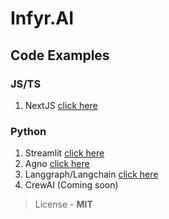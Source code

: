 # Infyr.AI

## Code Examples

### JS/TS

1. NextJS [click here](https://github.com/Infyr-AI/infyrai-examples/tree/main/js/chatbot-nextjs-example)

### Python

1. Streamlit [click here](https://github.com/Infyr-AI/infyrai-examples/blob/main/py/chat_bot.py)
2. Agno [click here](https://github.com/Infyr-AI/infyrai-examples/blob/main/py/Infyr.AI%20Demo.ipynb)
3. Langgraph/Langchain [click here](https://github.com/Infyr-AI/infyrai-examples/blob/main/py/Infyr.AI%20Demo.ipynb)
4. CrewAI (Coming soon)


> License - **MIT**
